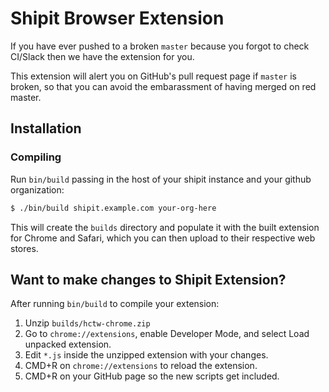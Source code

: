 # Shipit Browser Extension

If you have ever pushed to a broken `master` because you forgot to check CI/Slack then we have the extension for you.

This extension will alert you on GitHub's pull request page if `master` is broken, so that you can avoid the embarassment of having merged on red master.

## Installation

### Compiling

Run `bin/build` passing in the host of your shipit instance and your github organization:

```bash
$ ./bin/build shipit.example.com your-org-here
```

This will create the `builds` directory and populate it with the built extension for Chrome and Safari, which you can then upload to their respective web stores.


## Want to make changes to Shipit Extension?

After running `bin/build` to compile your extension:
1. Unzip `builds/hctw-chrome.zip`
2. Go to `chrome://extensions`, enable Developer Mode, and select Load unpacked
extension.
3. Edit `*.js` inside the unzipped extension with your changes.
4. CMD+R on `chrome://extensions` to reload the extension.
5. CMD+R on your GitHub page so the new scripts get included.
